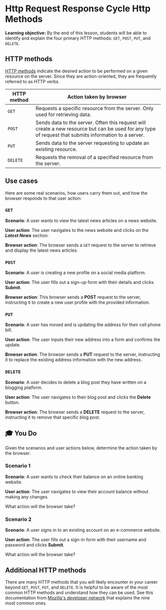 <h1>
  <span class="headline">Http Request Response Cycle</span>
  <span class="subhead">Http Methods</span>
</h1>

**Learning objective:** By the end of this lesson, students will be able to identify and explain the four primary HTTP methods: `GET`, `POST`, `PUT`, and `DELETE`.

## HTTP methods

[HTTP methods](https://developer.mozilla.org/en-US/docs/Web/HTTP/Methods) indicate the desired action to be performed on a given resource on the server. Since they are action-oriented, they are frequently referred to as HTTP verbs.

| HTTP method | Action taken by browser |
| ----------- | ----------------------- |
| `GET`    | Requests a specific resource from the server. Only used for retrieving data. |
| `POST`   | Sends data to the server. Often this request will create a new resource but can be used for any type of request that submits information to a server. |
| `PUT`    | Sends data to the server requesting to update an existing resource.          |
| `DELETE` | Requests the removal of a specified resource from the server.                |

## Use cases

Here are some real scenarios, how users carry them out, and how the browser responds to that user action:

### `GET`

**Scenario**: A user wants to view the latest news articles on a news website.

**User action**: The user navigates to the news website and clicks on the ***Latest News*** section.

**Browser action**: The browser sends a `GET` request to the server to retrieve and display the latest news articles.

### `POST`

**Scenario**: A user is creating a new profile on a social media platform.

**User action**: The user fills out a sign-up form with their details and clicks **Submit**.

**Browser action**: This browser sends a **POST** request to the server, instructing it to create a new user profile with the provided information.

### `PUT`

**Scenario**: A user has moved and is updating the address for their cell phone bill.

**User action**: The user inputs their new address into a form and confirms the update.

**Browser action**: The browser sends a **PUT** request to the server, instructing it to replace the existing address information with the new address.

### `DELETE`

**Scenario**: A user decides to delete a blog post they have written on a blogging platform.

**User action**: The user navigates to their blog post and clicks the **Delete** button.

**Browser action**: The browser sends a **DELETE** request to the server, instructing it to remove that specific blog post.

## 🎓 You Do

Given the scenarios and user actions below, determine the action taken by the browser.

### Scenario 1

**Scenario**: A user wants to check their balance on an online banking website.

**User action**: The user navigates to view their account balance without making any changes.

What action will the browser take?

### Scenario 2

**Scenario**: A user signs in to an existing account on an e-commerce website.

**User action**: The user fills out a sign-in form with their username and password and clicks **Submit**.

What action will the browser take?

## Additional HTTP methods

There are many HTTP methods that you will likely encounter in your career beyond `GET`, `POST`, `PUT`, and `DELETE`. It is helpful to be aware of the most common HTTP methods and understand how they can be used. See this documentation from [Mozilla's developer network](https://developer.mozilla.org/en-US/docs/Web/HTTP/Methods) that explains the nine most common ones.
